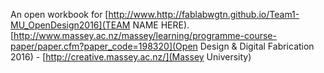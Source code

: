 An open workbook for [http://www.http://fablabwgtn.github.io/Team1-MU_OpenDesign2016](TEAM NAME HERE).
[http://www.massey.ac.nz/massey/learning/programme-course-paper/paper.cfm?paper_code=198320](Open Design & Digital Fabrication 2016) - [http://creative.massey.ac.nz/](Massey University)



